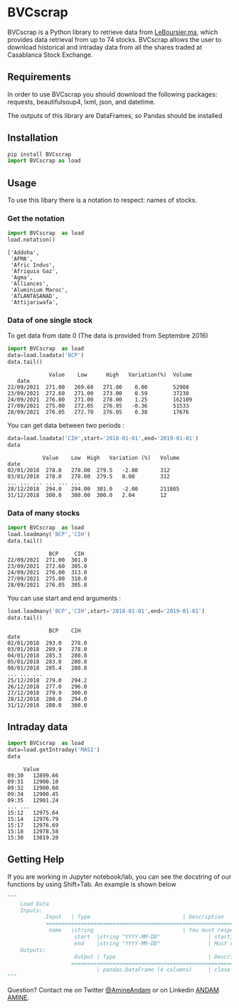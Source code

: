 # BVCscrap
BVCscrap is a Python library to retrieve data from [LeBoursier.ma](https://www.leboursier.ma/), which provides data retrieval from up to 74 stocks. BVCscrap allows the user to download historical and intraday data from all the shares traded at Casablanca Stock Exchange. 

## Requirements 
In order to use BVCscrap you should download the following packages: requests, beautifulsoup4, lxml, json, and datetime.

The outputs of this library are DataFrames, so Pandas should be installed 

## Installation

```python
pip install BVCscrap
import BVCscrap as load
```
## Usage
To use this libary there is a notation to respect: names of stocks.
### Get the notation
```python 
import BVCscrap  as load
load.notation()
```
```{r, engine='python', count_lines}
['Addoha',
 'AFMA',
 'Afric Indus',
 'Afriquia Gaz',
 'Agma',
 'Alliances',
 'Aluminium Maroc',
 'ATLANTASANAD',
 'Attijariwafa',

```

### Data of one single stock
To get data from date 0 (The data is provided from Septembre 2016)
```python
import BVCscrap  as load
data=load.loadata('BCP')
data.tail()
```
```{r, engine='python', count_lines}
             Value	  Low	   High	  Variation(%)	Volume
   date                                  
22/09/2021	271.00	 269.60	  271.00	0.00		52908
23/09/2021	272.60	 271.00	  273.00	0.59		37230
24/09/2021	276.00	 271.00	  278.00	1.25		162109
27/09/2021	275.00	 272.05	  276.95   -0.36		51533
28/09/2021	276.05	 272.70	  276.05	0.38		17676
```
You can get data between two periods :
```python
data=load.loadata('CIH',start='2018-01-01',end='2019-01-01')
data
```
```{r, engine='python', count_lines}
	       Value	Low	 High   Variation (%)	Volume
date					
02/01/2018	278.0	278.00	279.5	-2.80	  	312
03/01/2018	278.0	278.00	279.5	0.00		312
...	...	...	...	...	...
28/12/2018	294.0	294.00	301.0	-2.00		211865
31/12/2018	300.0	300.00	300.0	2.04		12
```
### Data of many stocks
```python
import BVCscrap  as load
load.loadmany('BCP','CIH')
data.tail()
```
```{r, engine='python', count_lines}
             BCP     CIH
22/09/2021	271.00	301.0
23/09/2021	272.60	305.0
24/09/2021	276.00	313.0
27/09/2021	275.00	310.0
28/09/2021	276.05	305.8
```
You can use start and end arguments :
```python
load.loadmany('BCP','CIH',start='2018-01-01',end='2019-01-01')
data.tail()
```
```{r, engine='python', count_lines}
	         BCP	CIH
date		
02/01/2018	293.0	278.0
03/01/2018	289.9	278.0
04/01/2018	285.3	280.8
05/01/2018	283.0	280.8
08/01/2018	285.4	280.8
...	...	...
25/12/2018	279.0	294.2
26/12/2018	277.0	296.0
27/12/2018	279.9	300.0
28/12/2018	280.0	294.0
31/12/2018	280.0	300.0
```
## Intraday data
```python
import BVCscrap  as load
data=load.getIntraday('MASI')
data
```
```{r, engine='python',count_lines}
 	 Value
09:30	12899.66
09:31	12900.10
09:32	12900.60
09:34	12900.45
09:35	12901.24
...	...
15:12	12975.64
15:14	12976.79
15:17	12976.69
15:18	12978.58
15:30	13019.20
```
## Getting Help 
If you are working in Jupyter notebook/lab, you can see the docstring of our  functions by using Shift+Tab. An example is shown below
```python
"""
	Load Data 
	Inputs: 
			Input   | Type                             | Description
			=================================================================================
			 name   |string                            | You must respect the notation. To see the notation see BVCscrap.notation
	                 start  |string "YYYY-MM-DD"               | starting date Must respect the notation
	                 end    |string "YYYY-MM-DD"               | Must respect the notation
	Outputs:
	                 Output | Type                             | Description
	                ================================================================================= 
	     	                | pandas.DataFrame (4 columns)     | close high low open vol
"""
```


Question? Contact me on Twitter [@AmineAndam](https://twitter.com/AmineAndam)  or on Linkedin [ANDAM AMINE](https://www.linkedin.com/in/amineandam/).
